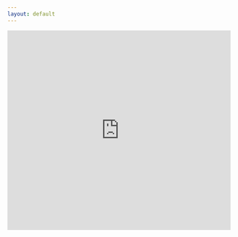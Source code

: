 ```yaml
---
layout: default
---
```


<!-- Google Maps -->

<iframe width="100%" height="450" frameborder="0" scrolling="no" marginheight="0" marginwidth="0" src="http://maps.google.com/maps?f=q&amp;source=s_q&amp;hl=en&amp;geocode=&amp;q=Melkerhof+Appartements,+Schreyvogelgasse+4,+1010+Wien,+%C3%96sterreich&amp;aq=&amp;sll=37.0625,-95.589179&amp;sspn=82.704067,95.537109&amp;t=v&amp;ie=UTF8&amp;hq=Melkerhof+Appartements,&amp;hnear=Schreyvogelgasse+4,+Innere+Stadt+1010+Wien,+Austria&amp;ll=48.212591,16.363716&amp;spn=0.006295,0.006295&amp;output=embed">Schreyvogelgasse 4. 1010 Wien</iframe>

